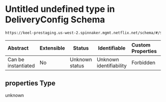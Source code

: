 # Untitled undefined type in DeliveryConfig Schema

```txt
https://keel-prestaging.us-west-2.spinnaker.mgmt.netflix.net/schema/#/$defs/LoadBalancerDependencies/properties
```




| Abstract            | Extensible | Status         | Identifiable            | Custom Properties | Additional Properties | Access Restrictions | Defined In                                                    |
| :------------------ | ---------- | -------------- | ----------------------- | :---------------- | --------------------- | ------------------- | ------------------------------------------------------------- |
| Can be instantiated | No         | Unknown status | Unknown identifiability | Forbidden         | Allowed               | none                | [keel.schema.json\*](keel.schema.json "open original schema") |

## properties Type

unknown
